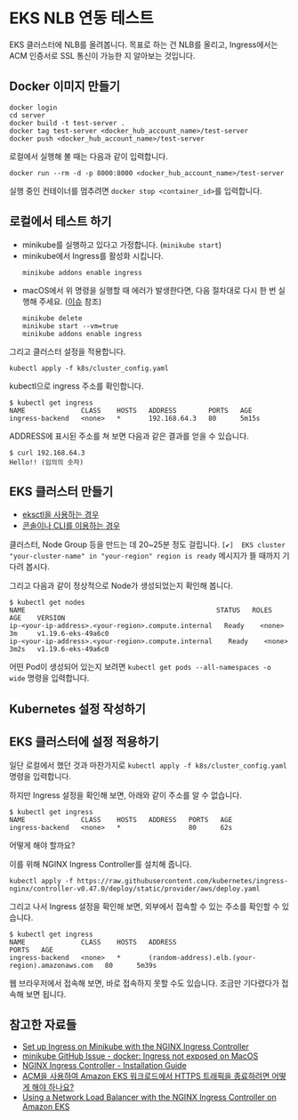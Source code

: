 # EKS NLB 연동 테스트

EKS 클러스터에 NLB를 올려봅니다. 목표로 하는 건 NLB를 올리고, Ingress에서는 ACM 인증서로 SSL 통신이 가능한 지 알아보는 것입니다. 

## Docker 이미지 만들기

```shell
docker login
cd server
docker build -t test-server .
docker tag test-server <docker_hub_account_name>/test-server
docker push <docker_hub_account_name>/test-server
```

로컬에서 실행해 볼 때는 다음과 같이 입력합니다. 

```shell
docker run --rm -d -p 8000:8000 <docker_hub_account_name>/test-server
```

실행 중인 컨테이너를 멈추려면 `docker stop <container_id>`를 입력합니다. 

## 로컬에서 테스트 하기

* minikube를 실행하고 있다고 가정합니다. (`minikube start`)
* minikube에서 Ingress를 활성화 시킵니다. 
  ```shell
  minikube addons enable ingress
  ```
* macOS에서 위 명령을 실행할 때 에러가 발생한다면, 다음 절차대로 다시 한 번 실행해 주세요. ([이슈](https://github.com/kubernetes/minikube/issues/7332) 참조)
  ```shell
  minikube delete
  minikube start --vm=true
  minikube addons enable ingress
  ```

그리고 클러스터 설정을 적용합니다. 

```shell
kubectl apply -f k8s/cluster_config.yaml
```

kubectl으로 ingress 주소를 확인합니다. 

```shell
$ kubectl get ingress
NAME              CLASS    HOSTS   ADDRESS        PORTS   AGE
ingress-backend   <none>   *       192.168.64.3   80      5m15s
```

ADDRESS에 표시된 주소를 쳐 보면 다음과 같은 결과를 얻을 수 있습니다. 
```shell 
$ curl 192.168.64.3
Hello!! (임의의 숫자)
```

## EKS 클러스터 만들기

* [eksctl을 사용하는 경우](https://docs.aws.amazon.com/eks/latest/userguide/getting-started-eksctl.html)
* [콘솔이나 CLI를 이용하는 경우](https://docs.aws.amazon.com/eks/latest/userguide/getting-started-console.html)

클러스터, Node Group 등을 만드는 데 20~25분 정도 걸립니다. `[✔]  EKS cluster "your-cluster-name" in "your-region" region is ready` 메시지가 뜰 때까지 기다려 봅시다. 

그리고 다음과 같이 정상적으로 Node가 생성되었는지 확인해 봅니다. 

```shell
$ kubectl get nodes
NAME                                                STATUS   ROLES    AGE    VERSION
ip-<your-ip-address>.<your-region>.compute.internal   Ready    <none>   3m     v1.19.6-eks-49a6c0
ip-<your-ip-address>.<your-region>.compute.internal    Ready    <none>   3m2s   v1.19.6-eks-49a6c0
```

어떤 Pod이 생성되어 있는지 보려면 `kubectl get pods --all-namespaces -o wide` 명령을 입력합니다.

## Kubernetes 설정 작성하기


## EKS 클러스터에 설정 적용하기

일단 로컬에서 했던 것과 마찬가지로 `kubectl apply -f k8s/cluster_config.yaml` 명령을 입력합니다. 

하지만 Ingress 설정을 확인해 보면, 아래와 같이 주소를 알 수 없습니다.

```shell
$ kubectl get ingress
NAME              CLASS    HOSTS   ADDRESS   PORTS   AGE
ingress-backend   <none>   *                 80      62s
```

어떻게 해야 할까요?

이를 위해 NGINX Ingress Controller를 설치해 줍니다. 

```
kubectl apply -f https://raw.githubusercontent.com/kubernetes/ingress-nginx/controller-v0.47.0/deploy/static/provider/aws/deploy.yaml
```

그리고 나서 Ingress 설정을 확인해 보면, 외부에서 접속할 수 있는 주소를 확인할 수 있습니다. 

```
$ kubectl get ingress                                                                                                                  
NAME              CLASS    HOSTS   ADDRESS                                            PORTS   AGE
ingress-backend   <none>   *       (random-address).elb.(your-region).amazonaws.com   80      5m39s
```

웹 브라우저에서 접속해 보면, 바로 접속하지 못할 수도 있습니다. 조금만 기다렸다가 접속해 보면 됩니다.

## 참고한 자료들

* [Set up Ingress on Minikube with the NGINX Ingress Controller](https://kubernetes.io/docs/tasks/access-application-cluster/ingress-minikube/)
* [minikube GitHub Issue - docker: Ingress not exposed on MacOS](https://github.com/kubernetes/minikube/issues/7332)
* [NGINX Ingress Controller - Installation Guide](https://kubernetes.github.io/ingress-nginx/deploy/)
* [ACM을 사용하여 Amazon EKS 워크로드에서 HTTPS 트래픽을 종료하려면 어떻게 해야 하나요?](https://aws.amazon.com/ko/premiumsupport/knowledge-center/terminate-https-traffic-eks-acm/)
* [Using a Network Load Balancer with the NGINX Ingress Controller on Amazon EKS](https://aws.amazon.com/ko/blogs/opensource/network-load-balancer-nginx-ingress-controller-eks/)